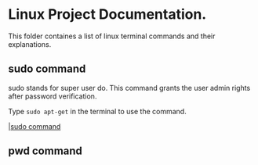 # Linux Project Documentation.
This folder containes a list of linux terminal commands and their explanations. 
## sudo command
sudo stands for super user do. This command grants the user admin rights after password verification.

Type  `sudo apt-get` in the terminal to use the command.

|[sudo command](./img/1.sudo.png)

## pwd command